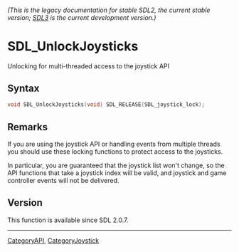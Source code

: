 ###### (This is the legacy documentation for stable SDL2, the current stable version; [SDL3](https://wiki.libsdl.org/SDL3/) is the current development version.)
# SDL_UnlockJoysticks

Unlocking for multi-threaded access to the joystick API 

## Syntax

```c
void SDL_UnlockJoysticks(void) SDL_RELEASE(SDL_joystick_lock);

```

## Remarks

If you are using the joystick API or handling events from multiple threads
you should use these locking functions to protect access to the joysticks.

In particular, you are guaranteed that the joystick list won't change, so
the API functions that take a joystick index will be valid, and joystick
and game controller events will not be delivered.

## Version

This function is available since SDL 2.0.7.

----
[CategoryAPI](CategoryAPI), [CategoryJoystick](CategoryJoystick)

